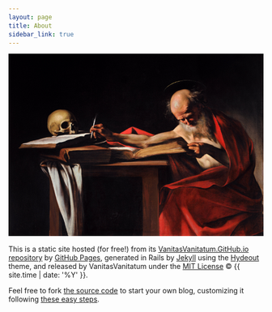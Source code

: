 ```yaml
---
layout: page
title: About
sidebar_link: true
---
```


<img alt="Saint_Jerome_Writing-Caravaggio_(1605-6)" title="‘As long as it is day, we must do the works of him who sent me. Night is coming, when no one can work.’ John 9:4" src="https://raw.githubusercontent.com/VanitasVanitatum/VanitasVanitatum.github.io/master/images/Night.png"/>


This is a static site hosted (for free!) from its [VanitasVanitatum.GitHub.io repository](https://github.com/VanitasVanitatum/VanitasVanitatum.github.io) by [GitHub Pages](https://pages.github.com/), generated in Rails by [Jekyll](https://github.com/mojombo/jekyll) using the [Hydeout](https://github.com/fongandrew/hydeout) theme, and released by VanitasVanitatum under the 
  <a href="{{ site.baseurl }}/LICENSE.md">MIT License</a>
  &copy; {{ site.time | date: '%Y' }}.


Feel free to fork [the source code](https://github.com/VanitasVanitatum/VanitasVanitatum.github.io) to start your own blog, customizing it following <a href="{{ site.baseurl }}/computers/2018/03/20/set-up-your-own-free-blog-in-8-steps-using-github-and-jekyll.html">these easy steps</a>.
